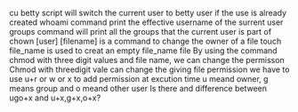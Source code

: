 cu betty script will switch the current user to betty user if the use is already created
whoami command print the effective username of the surrent user
groups command will print all the groups that the current user is part of
chown [user] [filename] is a command to change the owner of a file
touch file_name is used to creat an empty file_name file
By using the command chmod with three digit values and file name, we can change the permisson
Chmod with threedigit vale can change the giving file permission
we have to use u+r or w or x to add permission at excution time
u meand owner, g means group and o meand other user
Is there and difference between ugo+x and u+x,g+x,o+x?
